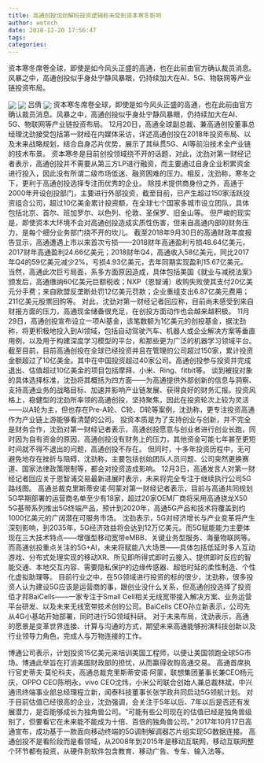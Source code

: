 ```yaml
---
title: 高通创投沈劲解码投资逻辑称未受到资本寒冬影响
author: wetech
date: 2018-12-20 17:56:47
tags: 
categories: 
---
```

资本寒冬席卷全球，即使是如今风头正盛的高通，也在此前由官方确认裁员消息。风暴之中，高通创投似乎身处宁静风暴眼，仍持续加大在AI、5G、物联网等产业链投资布局。
<!-- more -->
<img align="center" border="0" src="https://imgcdn.yicai.com/uppics/images/2018/12/2ac4fc17464029e7fbbf07725e5cf336.jpg" />
<img align="center" border="0" src="https://imgcdn.yicai.com/uppics/images/2018/12/3080744fc0e5c231f79cd447aba167ac.jpg" />
吕倩
<img align="center" border="0" src="https://imgcdn.yicai.com/uppics/images/2018/12/5a8bee4f047fd16ad2f78ee60250f18c.jpg" />
资本寒冬席卷全球，即使是如今风头正盛的高通，也在此前由官方确认裁员消息。风暴之中，高通创投似乎身处宁静风暴眼，仍持续加大在AI、5G、物联网等产业链投资布局。
12月20日，高通全球副总裁、兼高通创投董事总经理沈劲接受包括第一财经在内媒体采访，详述高通创投在2018年投资布局、以及未来战略规划，结合自身芯片优势，展示了其纵贯5G、AI等前沿技术全产业链的技术布景。
资本寒冬是目前创投领域绕不开的话题，对此，沈劲对第一财经记者表示，高通创投并不需要从第三方LP进行融资，而主要通过自身企业积累资金进行投入，因此没有所谓二级市场低迷、融资困难的压力。相反，沈劲称，寒冬之下，更利于高通创投选择专注而优秀的企业。
除技术提供商身份之外，高通于2000年开设创投部门，主要进行外部投资，截至目前，已产生超过150家活跃投资组合公司，超过10亿美金累计投资额，在全球七个国家多城市设立团队，具体包括北京、首尔、班加罗尔、以色列、伦敦、圣保罗、旧金山等。
但严峻的现实是，即使资本大环境不会对高通创投造成实质性伤害，但来自高通内部的财务压力，是每个细分业务部门绕不开的坎儿。
截至2018年9月30日的高通财政年度报告显示，高通遭遇上市以来首次亏损——2018财年高通盈利亏损48.64亿美元，2017财年高通盈利24.66亿美元；2018财年Q4，高通收入58亿美元，同比2017年Q4的59亿美元减少2%，亏损4.93亿美元，去年同期实现盈利15.67亿美元。
当然，高通此次巨亏局面，系多方面原因造成，具体包括美国《就业与减税法案》颁发后，高通缴纳60亿美元巨额税收；NXP（恩智浦）收购失败使其支付20亿美元分手费；来自欧盟反垄断处罚12亿美元罚款；企业重组支出6.87亿美元费用；211亿美元股票回购等。
对此，沈劲对第一财经记者回应称，目前尚未感受到来自财报方面的压力，高通现金储备很充足，在创投方面动作也会越来越积极。
11月29日，高通创投宣布设立一项AI基金，该笔数额为1亿美元的创投基金，据沈劲称，将更积极地投入到AI领域，包括自动驾驶汽车、机器人或企业解决方案等垂直用例，以及用于构建深度学习模型的平台，和那些更为广泛的机器学习领域平台。
截至目前，目前高通创投在全球已经投资并且在管理的公司超过150家，累计投资金额超过了10亿美金。其中在中国投资超过40家公司。高通创投参与投资并完成退出、估值超过10亿美金的项目包括摩拜、小米、Ring、fitbit等。
谈到被投对象的具体选择标准，沈劲将其概括为四方面——为高通提供外部创新的信息与洞察、支持高通业务的战略目标、加速并影响产业链发展、获得良好的财务汇报。投资风格上，稳健型的沈劲所率领的高通创投，坚持聚焦，因此在投资轮次上较为灵活——以A轮为主，但也存在Pre-A轮、C轮、D轮等案例，沈劲称，更专注投资高通作为产业链上游能够看清楚的公司。
投资本质是为了支持创业与创新，并不完全是财务合作，沈劲对第一财经记者表示，高通创投愿意与创业者进行创业长跑，同时因为自有资金的原因，高通创投没有财务上的压力，其他资金可能七年甚至更短时间就不得不退出的问题，高通创投不存在。
但同时，十多年投资历程中，无可避免地存在挫折与阻碍，沈劲称，主要包括创始团队人员问题、公司突然更换赛道、国家法律政策限制等，都会对投资造成影响。
12月3日，高通发言人对第一财经记者回应关于恩智浦交易最新进展时表示，未来将完全专注于继续执行公司5G路线图。
高通总裁克里斯蒂安诺·阿蒙对第一财经记者表示，目前与高通共同规划5G早期部署的运营商名单至少有18家，超过20家OEM厂商将采用高通骁龙X50 5G基带系列推出5G终端产品，预计到2020年，高通5G产品和技术将覆盖到约1000亿美元的广阔潜在可服务市场。
沈劲表示，5G对经济增长与产业变革将产生深刻影响，到2035年，5G经济效益将会达到12万亿美元。而5G赋能能力主要体现在三大技术特点——增强型移动宽带eMBB、关键业务型服务、海量物联网等。
而高通创投重点关注的5G+AI，未来将赋能八大场景——具体包括低延时多人互动游戏、分布式处理实现的移动XR、所见即所得式即时云接入、提供即时反应的智能交通、本地交互内容、需要隐私保护的边缘传感器、超低时延的柔性制造、个性化虚拟助理等。
目前行业之中，在5G领域进行投资的标的很少，沈劲称，很多投资人认为建设5G应该是运营商的事，跟创业没什么关系，但高通创投选择了投资佰才邦BaiCells——一家专注于Small Cell相关无线宽带接入解决方案、业务运营平台研发、以及未来无线宽带技术创的公司。BaiCells CEO孙立新表示，公司先从4G小基站开始部署，同时进行5G领域科研。
对于未来布局，沈劲表示，高通的愿景是变革世界连接、计算与沟通的方式，期望未来高通能够扮演科技创新以及行业领导力角色，完成人与万物连接的工作。
 
 
博通公司表示，计划投资15亿美元来培训美国工程师，以便让美国领跑全球5G市场。博通此举旨在打消美国财政部的担忧，从而赢得收购高通交易。
高通首席执行官史蒂夫·莫伦科夫，高通总裁克里斯蒂安诺·阿蒙，联想集团董事长兼CEO杨元庆，OPPO CEO陈明永，vivo CEO沈炜，小米公司联合创始人兼总裁林斌，中兴通讯终端事业部总经理程立新，闻泰科技董事长张学政共同启动5G领航计划。
对于目前估值已经很高的企业，沈劲强调，会关注于5年以后、7年以后是否还有发展潜力，是否能够成长为独角兽公司。“可能有些公司现在的估值已经是独角兽级别了，但要看它在未来能不能成为十倍、百倍的独角兽公司。”
2017年10月17日高通宣布，成功基于一款面向移动终端的5G调制解调器芯片组实现5G数据连接。
高通创投不是看阶段而是看领域，从2008年到2015年是移动互联网，移动互联网整个环节都有投资，从硬件到软件包含教育、移动广告、专车、输入法等。
